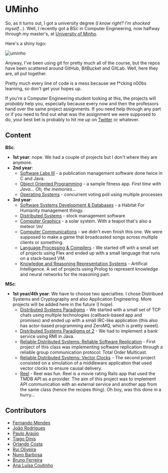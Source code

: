 # UMinho

So, as it turns out, I got a university degree (*I know right? I'm shocked myself...*). Well, I recently got a BSc in Computer Engineering, now halfway through my master's, at [University of Minho](https://www.uminho.pt/EN/).

Here's a shiny logo:

![uminho](http://www4.di.uminho.pt/~jmf/IMAGES/um_eeng.gif)

Anyway, I've been using git for pretty much all of the course, but the repos have been scattered around GitHub, BitBucket and GitLab. Well, here they are, all put together.

Pretty much every line of code is a mess because we f\*cking n00bs learning, so don't get your hopes up.

If you're a Computer Engineering student looking at this, the projects will *probably* help you, especially because every now and then the professors hand over the same project assignments. If you need help through any part or if you need to find out what was the assignment we were supposed to do, your best bet is probably to hit me up on [Twitter](https://twitter.com/fribmendes) or whatever.

## Content

**BSc**:

* **1st year**: nope. We had a couple of projects but I don't where they are anymore.
* **2nd year**:
  - [Software Labs III](https://github.com/frmendes/uminho/tree/master/02/LI3) - a publication management software done twice in C and Java.
  - [Object Oriented Programming](https://github.com/frmendes/uminho/tree/master/02/POO) - a sample fitness app. *First time with Java... Oh, the memories...*
  - [Operating Systems](https://github.com/frmendes/uminho/tree/master/02/SO) - concurrent voting poll using multiple processes
* **3rd year**:
  - [Software Systems Development & Databases](https://github.com/frmendes/uminho/tree/master/03/DSS_BD) - a Habitat For Humanity management thingy.
  - [Distributed Systems](https://github.com/frmendes/uminho/tree/master/03/SD) - stock management software
  - [Computer Graphics](https://github.com/frmendes/uminho/tree/master/03/CG) - a solar system. With a teapot that's also a meteor \\m/
  - [Computer Communications](https://github.com/frmendes/uminho/tree/master/03/CC) - we didn't even finish this one. We were supposed to make a game that broadcasted songs across multiple clients or something.
  - [Language Processing & Compilers](https://github.com/frmendes/uminho/tree/master/03/PL) - We started off with a small set of projects using Flex and ended up with a small language that runs on a stack-based VM.
  - [Knowledge and Reasoning Representation Systems](https://github.com/frmendes/uminho/tree/master/03/SRCR) - Artifical Intelligence. A set of projects using Prolog to represent knowledge and neural networks for the reasoning part.

**MSc**:
  * **1st year/4th year**: We have to choose two specialties. I chose Distribued Systems and Cryptography and also Application Engineering. More projects will be added here in the future (I hope).
    - [Distributed Systems Paradigms](https://github.com/frmendes/uminho/tree/master/04/PSD) - We started with a small set of TCP chats using multiple technologies (callback-based app and promises) and ended up with a small IRC-like application (this also has actor-based programming and ZeroMQ, which is pretty sweet).
    - [Distributed Systems Paradigms pt 2](https://github.com/JoRod94/dsc-bank-service-rmi) - We had to implement a bank service using RMI in Java.
    - [Reliable Distributed Systems: Reliable Software Replication](https://github.com/JoRod94/sdc-replication) - First project of this class was implementing software replication through a reliable group communication protocol: Total Order Multicast.
    - [Reliable Distributed Systems: Vector Clocks](https://github.com/prccaraujo/-SDC-simple-vector-clocks) - The second project consisted on a simulation of a middleware application that used vector clocks to ensure causal delivery.
    - [Reel](https://github.com/frmendes/uminho/tree/master/04/EA/reel) - Reel was fun. Reel is a movie rating Rails app that used the TMDB API as a provider. The aim of this project was to implement API communication with an external service and another app from the same class (hence the recipes thing). Oh boy, was this done in a hurry...

## Contributors

* [Fernando Mendes](https://github.com/frmendes)
* [João Rodrigues](https://github.com/JoRod94)
* [Paulo Araújo](https://github.com/prccaraujo)
* [Tiago Dinis](https://github.com/tiagoddinis)
* [Orlando Costa](https://github.com/once16)
* [Rui Oliveira](https://github.com/ruioliveiras)
* [Nuno Barbosa](https://github.com/nunomcb)
* [Bruno Ferreira](https://github.com/chalkos)
* [Ana Luísa Coutinho](https://github.com/luisacpcoutinho)

